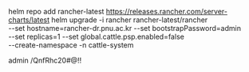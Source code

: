 helm repo add rancher-latest https://releases.rancher.com/server-charts/latest 
helm upgrade -i rancher rancher-latest/rancher \
--set hostname=rancher-dr.pnu.ac.kr --set bootstrapPassword=admin \
--set replicas=1 --set global.cattle.psp.enabled=false \
--create-namespace -n cattle-system


admin /QnfRhc20#@!!

